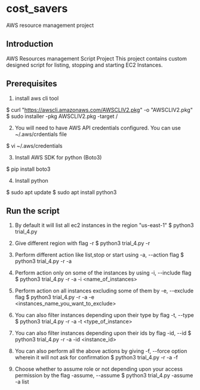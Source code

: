 # cost_savers
AWS resource management project

## Introduction 
AWS Resources management Script Project 
This project contains custom designed script for listing, stopping and starting EC2 Instances.  

## Prerequisites
1. install aws cli tool

$ curl "https://awscli.amazonaws.com/AWSCLIV2.pkg" -o "AWSCLIV2.pkg"
$ sudo installer -pkg AWSCLIV2.pkg -target /

2. You will need to have AWS API credentials configured. You can use ~/.aws/crdentials file 

$ vi ~/.aws/credentials

3. Install AWS SDK for python (Boto3)

$ pip install boto3

4. Install python 

$ sudo apt update
$ sudo apt install python3

## Run the script

1. By default it will list all ec2 instances in the region "us-east-1"
$ python3 trial_4.py 

2. Give different region with flag -r 
$ python3 trial_4.py -r <region>

3. Perform different action like list,stop or start using -a, --action flag 
$ python3 trial_4.py -r <region> -a <action>

4. Perform action only on some of the instances by using -i, --include flag
$ python3 trial_4.py -r <region> -a <action> -i <name_of_instances>

5. Perform action on all instances excluding some of them by -e, --exclude flag 
$ python3 trial_4.py -r <region-of-your-choice> -a <action> -e <instances_name_you_want_to_exclude>

6. You can also filter instances depending upon their type by flag -t, --type
$ python3 trial_4.py -r <region> -a <action> -t <type_of_instance>

7. You can also filter instances depending upon their ids by flag -id, --id
$ python3 trial_4.py -r <region> -a <action> -id <instance_id> 

8. You can also perform all the above actions by giving -f, --force option wherein it will not ask for confirmation
$ python3 trial_4.py -r <region> -a <action> -f 
  
9. Choose whether to assume role or not depending upon your access permission by the flag -assume, --assume
  $ python3 trial_4.py -assume -a list
  


